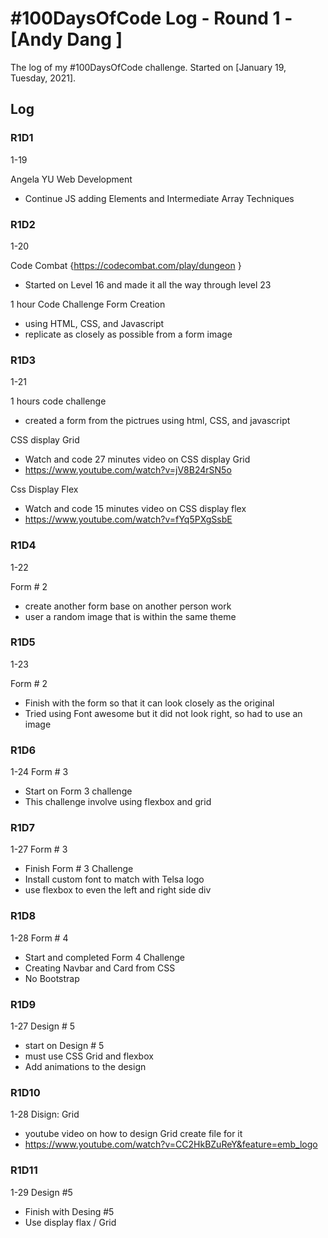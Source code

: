 # #100DaysOfCode Log - Round 1 - [Andy Dang ]

The log of my #100DaysOfCode challenge. Started on [January 19, Tuesday, 2021].

## Log
 
### R1D1 
1-19

Angela YU Web Development 
-   Continue JS adding Elements and Intermediate Array Techniques 

### R1D2
1-20

Code Combat {https://codecombat.com/play/dungeon }
-   Started on Level 16 and made it all the way through level 23

1 hour Code Challenge Form Creation 
- using HTML, CSS, and Javascript
- replicate as closely as possible from a form image 


### R1D3
1-21

1 hours code challenge 
-   created a form from the pictrues using html, CSS, and javascript 

CSS display Grid
-   Watch and code 27 minutes video on CSS display Grid
-   https://www.youtube.com/watch?v=jV8B24rSN5o

Css Display Flex
-   Watch and code 15 minutes video on CSS display flex
-   https://www.youtube.com/watch?v=fYq5PXgSsbE

### R1D4
1-22

Form # 2
-   create another form base on another person work
-   user a random image that is within the same theme

### R1D5
1-23

Form # 2
-   Finish with the form so that it can look closely as the original  
-   Tried using Font awesome but it did not look right, so had to use an image

### R1D6
1-24
Form # 3
-   Start on Form 3 challenge 
-   This challenge involve using flexbox and grid

### R1D7
1-27
Form # 3
-   Finish Form # 3 Challenge
-   Install custom font to match with Telsa logo
-   use flexbox to even the left and right side div

### R1D8
1-28
Form # 4
-   Start and completed Form 4 Challenge 
-   Creating Navbar and Card from CSS
-   No Bootstrap 

### R1D9
1-27
Design # 5
-   start on Design # 5
-   must use CSS Grid and flexbox 
-   Add animations to the design 

### R1D10
1-28
Disign: Grid 
-   youtube video on how to design Grid create file for it
-   https://www.youtube.com/watch?v=CC2HkBZuReY&feature=emb_logo

### R1D11
1-29
Design #5
- Finish with Desing #5
- Use display flax / Grid
